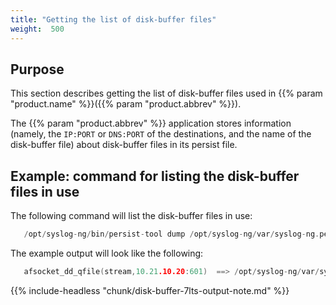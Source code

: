```yaml
---
title: "Getting the list of disk-buffer files"
weight:  500
---
```

<!-- DISCLAIMER: This file is based on the syslog-ng Open Source Edition documentation https://github.com/balabit/syslog-ng-ose-guides/commit/2f4a52ee61d1ea9ad27cb4f3168b95408fddfdf2 and is used under the terms of The syslog-ng Open Source Edition Documentation License. The file has been modified by Axoflow. -->

## Purpose

This section describes getting the list of disk-buffer files used in {{% param "product.name" %}}({{% param "product.abbrev" %}}).

The {{% param "product.abbrev" %}} application stores information (namely, the `IP:PORT` or `DNS:PORT` of the destinations, and the name of the disk-buffer file) about disk-buffer files in its persist file.


## Example: command for listing the disk-buffer files in use

The following command will list the disk-buffer files in use:

```c
   /opt/syslog-ng/bin/persist-tool dump /opt/syslog-ng/var/syslog-ng.persist/var/lib/syslog-ng/syslog-ng.persist | awk -F '["=]' '/(qfile\(|\.queue)/ { gsub(/[ \t]+/, "", $5); gsub(/^[0-9A-Fa-f]{8}/, "", $5); "echo "$5"|xxd -r -p"|& getline QUEUE; printf("%s ==> %s\n",$1,QUEUE)}'

```

The example output will look like the following:

```c
   afsocket_dd_qfile(stream,10.21.10.20:601)  ==> /opt/syslog-ng/var/syslog-ng-00000.rqf

```

{{% include-headless "chunk/disk-buffer-7lts-output-note.md" %}}

